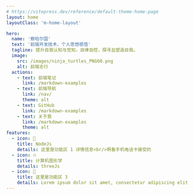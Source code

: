 ```yaml
---
# https://vitepress.dev/reference/default-theme-home-page
layout: home
layoutClass: 'm-home-layout'

hero:
  name: '察哈尔国'
  text: '前端开发技术，个人思想感悟'
  tagline: 提升自我认知与觉知，自律自控，探寻且塑造自我。
  image:
    src: /images/ninja_turtles_PNG60.png
    alt: 前端志行
  actions:
    - text: 前端笔记
      link: /markdown-examples
    - text: 前端导航
      link: /nav/
      theme: alt
    - text: GitHub
      link: /markdown-examples
    - text: 关于我
      link: /markdown-examples
      theme: alt  
features:
  - icon: 🧭
    title: NodeJs
    details: 这里是功能区 1 详情信息<br/>啊看手机电话卡接受的
  - icon: 🔥
    title: 计算机图形学
    details: threeJs 
  - icon: 🔧
    title: 这里是功能区 3
    details: Lorem ipsum dolor sit amet, consectetur adipiscing elit
---
```

